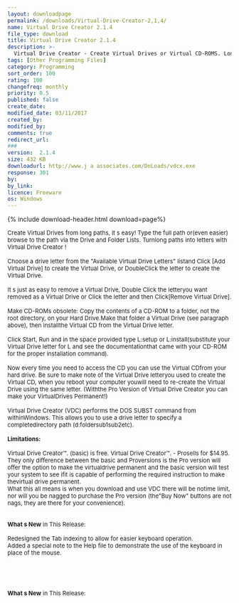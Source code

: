 ```yaml
---
layout: downloadpage
permalink: /downloads/Virtual-Drive-Creator-2,1,4/
name: Virtual Drive Creator 2.1.4
file_type: download
title: Virtual Drive Creator 2.1.4
description: >-
  Virtual Drive Creator - Create Virtual Drives or Virtual CD-ROMS. Long paths become single letters
tags: [Other Programming Files]
category: Programming
sort_order: 100
rating: 100
changefreq: monthly
priority: 0.5
published: false
create_date:
modified_date: 03/11/2017
created_by:
modified_by:
comments: true
redirect_url:
###
version:  2.1.4
size: 432 KB
downloadurl: http://www.j a associates.com/DnLoads/vdcx.exe
response: 301
by:
by_link:
licence: Freeware
os: Windows
---
```


{% include download-header.html download=page%}

<p style="fix-download-text !important">
<p><font size="2"><p>Create Virtual Drives from long paths, it s easy! Type the full path or(even easier) browse to the path via the Drive and Folder Lists. Turnlong paths into letters with Virtual Drive Creator ! <br />
<br />
Choose a drive letter from the "Available Virtual Drive Letters" listand Click [Add Virtual Drive] to create the Virtual Drive, or DoubleClick the letter to create the Virtual Drive. <br />
<br />
It s just as easy to remove a Virtual Drive, Double Click the letteryou want removed as a Virtual Drive or Click the letter and then Click[Remove Virtual Drive]. <br />
<br />
Make CD-ROMs obsolete: Copy the contents of a CD-ROM to a folder, not the root directory, on your Hard Drive.Make that folder a Virtual Drive (see paragraph above), then installthe Virtual CD from the Virtual Drive letter. <br />
<br />
Click Start, Run and in the space provided type L:setup or L:install(substitute your Virtual Drive letter for L and see the documentationthat came with your CD-ROM for the proper installation command). <br />
<br />
Now every time you need to access the CD you can use the Virtual CDfrom your hard drive. Be sure to make note of the Virtual Drive letteryou used to create the Virtual CD, when you reboot your computer youwill need to re-create the Virtual Drive using the same letter. (Withthe Pro Version of Virtual Drive Creator you can make your VirtualDrives Permanent!)<br />
<br />
Virtual Drive Creator (VDC) performs the DOS SUBST command from withinWindows. This allows you to use a drive letter to specify a completedirectory path (d:foldersub1sub2etc).<br />
<br />
<span><strong>Limitations:</strong></span><br />
<br />
Virtual Drive Creator™. (basic) is free. Virtual Drive Creator™. - Prosells for $14.95. They only difference between the basic and Proversions is the Pro version will offer the option to make the virtualdrive permanent and the basic version will test your system to see ifit is capable of performing the required instruction to make thevirtual drive permanent.<br />
What this all means is when you download and use VDC there will be notime limit, nor will you be nagged to purchase the Pro version (the"Buy Now" buttons are not nags, they are there for your convenience).<br />
<br />
<br />
<strong>What s New</strong> in This Release:<br />
<br />
Redesigned the Tab indexing to allow for easier keyboard operation.<br />
Added a special note to the Help file to demonstrate the use of the keyboard in place of the mouse.</p>
<!-- google_ad_section_end -->
<p>&#160;</p>
<div class="celltext_big"><br />
<br />
<strong>What s New</strong> in This Release:</div></p></p>
